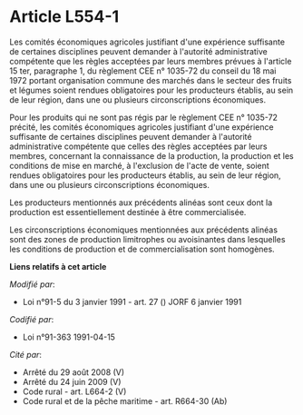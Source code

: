 # Article L554-1

Les comités économiques agricoles justifiant d'une expérience suffisante de certaines disciplines peuvent demander à
l'autorité administrative compétente que les règles acceptées par leurs membres prévues à l'article 15 ter, paragraphe 1, du
règlement CEE n° 1035-72 du conseil du 18 mai 1972 portant organisation commune des marchés dans le secteur des fruits et
légumes soient rendues obligatoires pour les producteurs établis, au sein de leur région, dans une ou plusieurs
circonscriptions économiques.

Pour les produits qui ne sont pas régis par le règlement CEE n° 1035-72 précité, les comités économiques agricoles justifiant
d'une expérience suffisante de certaines disciplines peuvent demander à l'autorité administrative compétente que celles des
règles acceptées par leurs membres, concernant la connaissance de la production, la production et les conditions de mise en
marché, à l'exclusion de l'acte de vente, soient rendues obligatoires pour les producteurs établis, au sein de leur région,
dans une ou plusieurs circonscriptions économiques.

Les producteurs mentionnés aux précédents alinéas sont ceux dont la production est essentiellement destinée à être
commercialisée.

Les circonscriptions économiques mentionnées aux précédents alinéas sont des zones de production limitrophes ou avoisinantes
dans lesquelles les conditions de production et de commercialisation sont homogènes.

**Liens relatifs à cet article**

_Modifié par_:

  - Loi n°91-5 du 3 janvier 1991 - art. 27 () JORF 6 janvier 1991

_Codifié par_:

  - Loi n°91-363 1991-04-15

_Cité par_:

  - Arrêté du 29 août 2008 (V)
  - Arrêté du 24 juin 2009 (V)
  - Code rural - art. L664-2 (V)
  - Code rural et de la pêche maritime - art. R664-30 (Ab)
